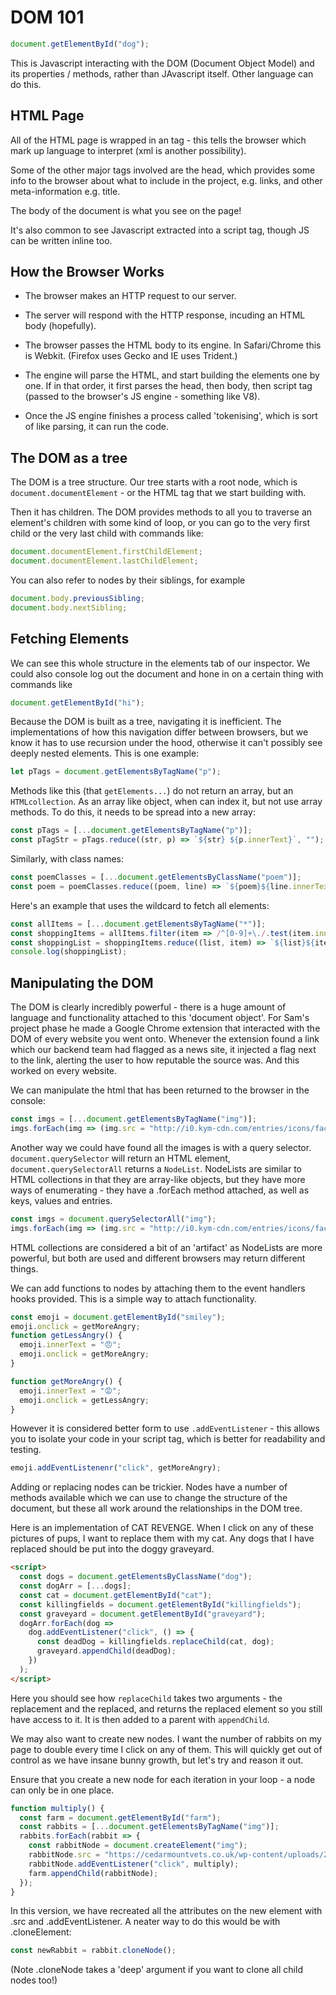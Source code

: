 # DOM 101

```js
document.getElementById("dog");
```

This is Javascript interacting with the DOM (Document Object Model) and its properties / methods, rather than JAvascript itself. Other language can do this.

## HTML Page

All of the HTML page is wrapped in an <html /> tag - this tells the browser which mark up language to interpret (xml is another possibility).

Some of the other major tags involved are the head, which provides some info to the browser about what to include in the project, e.g. links, and other meta-information e.g. title.

The body of the document is what you see on the page!

It's also common to see Javascript extracted into a script tag, though JS can be written inline too.

## How the Browser Works

- The browser makes an HTTP request to our server.

- The server will respond with the HTTP response, incuding an HTML body (hopefully).

- The browser passes the HTML body to its engine. In Safari/Chrome this is Webkit. (Firefox uses Gecko and IE uses Trident.)

- The engine will parse the HTML, and start building the elements one by one. If in that order, it first parses the head, then body, then script tag (passed to the browser's JS engine - something like V8).

- Once the JS engine finishes a process called 'tokenising', which is sort of like parsing, it can run the code.

## The DOM as a tree

The DOM is a tree structure. Our tree starts with a root node, which is `document.documentElement` - or the HTML tag that we start building with.

Then it has children. The DOM provides methods to all you to traverse an element's children with some kind of loop, or you can go to the very first child or the very last child with commands like:

```js
document.documentElement.firstChildElement;
document.documentElement.lastChildElement;
```

You can also refer to nodes by their siblings, for example

```js
document.body.previousSibling;
document.body.nextSibling;
```

## Fetching Elements

We can see this whole structure in the elements tab of our inspector. We could also console log out the document and hone in on a certain thing with commands like

```js
document.getElementById("hi");
```

Because the DOM is built as a tree, navigating it is inefficient. The implementations of how this navigation differ between browsers, but we know it has to use recursion under the hood, otherwise it can't possibly see deeply nested elements. This is one example:

```js
let pTags = document.getElementsByTagName("p");
```

Methods like this (that `getElements...`) do not return an array, but an `HTMLcollection`. As an array like object, when can index it, but not use array methods. To do this, it needs to be spread into a new array:

```js
const pTags = [...document.getElementsByTagName("p")];
const pTagStr = pTags.reduce((str, p) => `${str} ${p.innerText}`, "");
```

Similarly, with class names:

```js
const poemClasses = [...document.getElementsByClassName("poem")];
const poem = poemClasses.reduce((poem, line) => `${poem}${line.innerText}\n`, "").trim();
```

Here's an example that uses the wildcard to fetch all elements:

```js
const allItems = [...document.getElementsByTagName("*")];
const shoppingItems = allItems.filter(item => /^[0-9]+\./.test(item.innerText) && !/[\r\n]/g.test(item.innerText));
const shoppingList = shoppingItems.reduce((list, item) => `${list}${item.innerText}\n`, "").trim();
console.log(shoppingList);
```

## Manipulating the DOM

The DOM is clearly incredibly powerful - there is a huge amount of language and functionality attached to this 'document object'. For Sam's project phase he made a Google Chrome extension that interacted with the DOM of every website you went onto. Whenever the extension found a link which our backend team had flagged as a news site, it injected a flag next to the link, alerting the user to how reputable the source was. And this worked on every website.

We can manipulate the html that has been returned to the browser in the console:

```js
const imgs = [...document.getElementsByTagName("img")];
imgs.forEach(img => (img.src = "http://i0.kym-cdn.com/entries/icons/facebook/000/011/365/GRUMPYCAT.jpg"));
```

Another way we could have found all the images is with a query selector. `document.querySelector` will return an HTML element, `document.querySelectorAll` returns a `NodeList`. NodeLists are similar to HTML collections in that they are array-like objects, but they have more ways of enumerating - they have a .forEach method attached, as well as keys, values and entries.

```js
const imgs = document.querySelectorAll("img");
imgs.forEach(img => (img.src = "http://i0.kym-cdn.com/entries/icons/facebook/000/011/365/GRUMPYCAT.jpg"));
```

HTML collections are considered a bit of an 'artifact' as NodeLists are more powerful, but both are used and different browsers may return different things.

We can add functions to nodes by attaching them to the event handlers hooks provided. This is a simple way to attach functionality.

```js
const emoji = document.getElementById("smiley");
emoji.onclick = getMoreAngry;
function getLessAngry() {
  emoji.innerText = "😠";
  emoji.onclick = getMoreAngry;
}

function getMoreAngry() {
  emoji.innerText = "😡";
  emoji.onclick = getLessAngry;
}
```

However it is considered better form to use `.addEventListener` - this allows you to isolate your code in your script tag, which is better for readability and testing.

```js
emoji.addEventListenenr("click", getMoreAngry);
```

Adding or replacing nodes can be trickier. Nodes have a number of methods available which we can use to change the structure of the document, but these all work around the relationships in the DOM tree.

Here is an implementation of CAT REVENGE. When I click on any of these pictures of pups, I want to replace them with my cat. Any dogs that I have replaced should be put into the doggy graveyard.

```html
<script>
  const dogs = document.getElementsByClassName("dog");
  const dogArr = [...dogs];
  const cat = document.getElementById("cat");
  const killingfields = document.getElementById("killingfields");
  const graveyard = document.getElementById("graveyard");
  dogArr.forEach(dog =>
    dog.addEventListener("click", () => {
      const deadDog = killingfields.replaceChild(cat, dog);
      graveyard.appendChild(deadDog);
    })
  );
</script>
```

Here you should see how `replaceChild` takes two arguments - the replacement and the replaced, and returns the replaced element so you still have access to it. It is then added to a parent with `appendChild`.

We may also want to create new nodes. I want the number of rabbits on my page to double every time I click on any of them. This will quickly get out of control as we have insane bunny growth, but let's try and reason it out.

Ensure that you create a new node for each iteration in your loop - a node can only be in one place.

```js
function multiply() {
  const farm = document.getElementById("farm");
  const rabbits = [...document.getElementsByTagName("img")];
  rabbits.forEach(rabbit => {
    const rabbitNode = document.createElement("img");
    rabbitNode.src = "https://cedarmountvets.co.uk/wp-content/uploads/2014/06/meLzO2i-e1402927793591.jpg";
    rabbitNode.addEventListener("click", multiply);
    farm.appendChild(rabbitNode);
  });
}
```

In this version, we have recreated all the attributes on the new element with .src and .addEventListener. A neater way to do this would be with .cloneElement:

```js
const newRabbit = rabbit.cloneNode();
```

(Note .cloneNode takes a 'deep' argument if you want to clone all child nodes too!)

